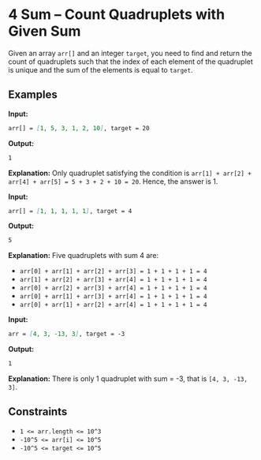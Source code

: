 # 4 Sum – Count Quadruplets with Given Sum

Given an array `arr[]` and an integer `target`, you need to find and return the count of quadruplets such that the index of each element of the quadruplet is unique and the sum of the elements is equal to `target`.

## Examples

**Input:** 
```markdown
arr[] = [1, 5, 3, 1, 2, 10], target = 20
```
**Output:** 
```markdown
1
```
**Explanation:** 
Only quadruplet satisfying the condition is `arr[1] + arr[2] + arr[4] + arr[5] = 5 + 3 + 2 + 10 = 20`. Hence, the answer is 1.

**Input:** 
```markdown
arr[] = [1, 1, 1, 1, 1], target = 4
```
**Output:** 
```markdown
5
```
**Explanation:** 
Five quadruplets with sum 4 are:
- `arr[0] + arr[1] + arr[2] + arr[3] = 1 + 1 + 1 + 1 = 4`
- `arr[1] + arr[2] + arr[3] + arr[4] = 1 + 1 + 1 + 1 = 4`
- `arr[0] + arr[2] + arr[3] + arr[4] = 1 + 1 + 1 + 1 = 4`
- `arr[0] + arr[1] + arr[3] + arr[4] = 1 + 1 + 1 + 1 = 4`
- `arr[0] + arr[1] + arr[2] + arr[4] = 1 + 1 + 1 + 1 = 4`

**Input:** 
```markdown
arr = [4, 3, -13, 3], target = -3
```
**Output:** 
```markdown
1
```
**Explanation:** 
There is only 1 quadruplet with sum = -3, that is `[4, 3, -13, 3]`.

## Constraints
- `1 <= arr.length <= 10^3`
- `-10^5 <= arr[i] <= 10^5`
- `-10^5 <= target <= 10^5`